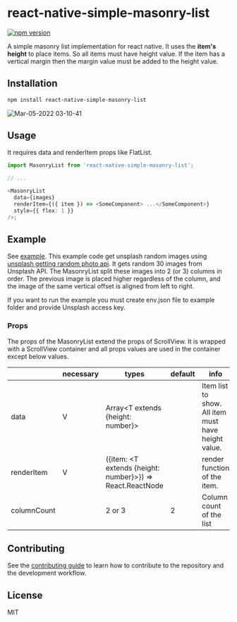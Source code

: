 # react-native-simple-masonry-list

[![npm version](https://badge.fury.io/js/react-native-simple-masonry-list.svg)](https://badge.fury.io/js/react-native-simple-masonry-list)

A simple masonry list implementation for react native. It uses the **item's height** to place items. So all items must have height value. If the item has a vertical margin then the margin value must be added to the height value.

## Installation

```sh
npm install react-native-simple-masonry-list
```

![Mar-05-2022 03-10-41](https://user-images.githubusercontent.com/17980230/156818651-c0f5ab3f-2612-43d8-8725-1d6e49a5ee45.gif)

## Usage

It requires data and renderItem props like FlatList.

```typescript
import MasonryList from 'react-native-simple-masonry-list';

// ...

<MasonryList
  data={images}
  renderItem={({ item }) => <SomeComponent> ...</SomeComponent>}
  style={{ flex: 1 }}
/>;
```

## Example

See [example](example/src/App.tsx). This example code get unsplash random images using [unsplash getting random photo api](https://unsplash.com/documentation#get-a-random-photo). It gets random 30 images from Unsplash API. The MasonryList split these images into 2 (or 3) columns in order. The previous image is placed higher regardless of the column, and the image of the same vertical offset is aligned from left to right.

If you want to run the example you must create env.json file to example folder and provide Unsplash access key.

### Props

The props of the MasonryList extend the props of ScrollView. It is wrapped with a ScrollView container and all props values are used in the container except below values.

|             | necessary | types                                                     | default | info                                                |
| ----------- | --------- | --------------------------------------------------------- | ------- | --------------------------------------------------- |
| data        | V         | Array<T extends {height: number}>                         |         | Item list to show. All item must have height value. |
| renderItem  | V         | ({item: <T extends {height: number}>}) => React.ReactNode |         | render function of the item.                        |
| columnCount |           | 2 or 3                                                    | 2       | Column count of the list                            |

## Contributing

See the [contributing guide](CONTRIBUTING.md) to learn how to contribute to the repository and the development workflow.

## License

MIT
